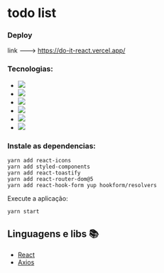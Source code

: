 # todo list

### Deploy
link --->  https://do-it-react.vercel.app/

### Tecnologias:
- <img src="https://img.shields.io/static/v1?label=react&message=framework&color=blue&style=for-the-badge&logo=REACT"/>
- <img src="https://img.shields.io/static/v1?label=Hooks&message=react&color=blue&style=for-the-badge&logo=REACT"/>
- <img src="https://img.shields.io/static/v1?label=axios&message=Request&color=blueviolet&style=for-the-badge&logo=AXIOS"/>
- <img src="https://img.shields.io/static/v1?label=javascript&message=Programming%20language&color=yellow&style=for-the-badge&logo=JAVASCRIPT"/>
- <img src="https://img.shields.io/static/v1?label=styled-components&message=LIB&color=red&style=for-the-badge&logo=styled-components"/>
- <img src="https://img.shields.io/static/v1?label=jsx&message=Markup&language&color=orange&style=for-the-badge&logo=JSX"/>


### Instale as dependencias:

```
yarn add react-icons
yarn add styled-components
yarn add react-toastify
yarn add react-router-dom@5
yarn add react-hook-form yup hookform/resolvers
```
Execute a aplicação:
```
yarn start

```



## Linguagens e libs :books:

- [React](https://pt-br.reactjs.org/)
- [Axios](https://www.npmjs.com/package/axios)
